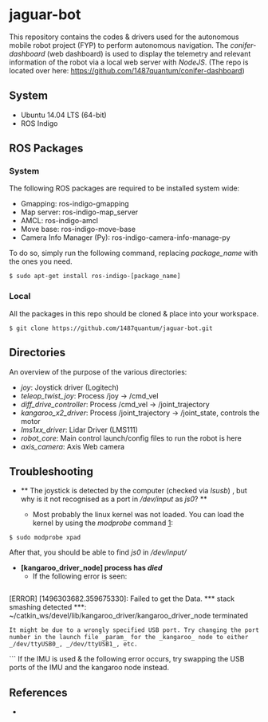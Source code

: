 # jaguar-bot
This repository contains the codes & drivers used for the autonomous mobile robot project (FYP) to perform autonomous navigation. The *conifer-dashboard* (web dashboard) is used to display the telemetry and relevant information of the robot via a local web server with *NodeJS*. (The repo is located over here: https://github.com/1487quantum/conifer-dashboard)

## System
- Ubuntu 14.04 LTS (64-bit)
- ROS Indigo

## ROS Packages
### System
The following ROS packages are required to be installed system wide:
- Gmapping: ros-indigo-gmapping
- Map server: ros-indigo-map_server
- AMCL: ros-indigo-amcl
- Move base: ros-indigo-move-base
- Camera Info Manager (Py): ros-indigo-camera-info-manage-py

To do so, simply run the following command, replacing *package_name* with the ones you need.
```
$ sudo apt-get install ros-indigo-[package_name]
```

### Local
All the packages in this repo should be cloned & place into your workspace.
```
$ git clone https://github.com/1487quantum/jaguar-bot.git
```

## Directories
An overview of the purpose of the various directories:
- *joy*: Joystick driver (Logitech)
- *teleop_twist_joy*: Process /joy -> /cmd_vel
- *diff_drive_controller*: Process /cmd_vel -> /joint_trajectory
- *kangaroo_x2_driver*: Process /joint_trajectory -> /joint_state, controls the motor
- *lms1xx_driver*: Lidar Driver (LMS111)
- *robot_core*: Main control launch/config files to run the robot is here
- *axis_camera*: Axis Web camera

## Troubleshooting
- ** The joystick is detected by the computer (checked via *lsusb*) , but why is it not recognised as a port in */dev/input* as *js0*? **

  - Most probably the linux kernel was not loaded. You can load the kernel by using the *modprobe* command [1]:
```
$ sudo modprobe xpad
```
After that, you should be able to find *js0* in */dev/input/*

- **[kangaroo_driver_node] process has _died_**     
  - If the following error is seen:
  ```
[ERROR] [1496303682.359675330]: Failed to get the Data.
*** stack smashing detected ***: ~/catkin_ws/devel/lib/kangaroo_driver/kangaroo_driver_node terminated
```
It might be due to a wrongly specified USB port. Try changing the port number in the launch file _param_ for the _kangaroo_ node to either _/dev/ttyUSB0_, _/dev/ttyUSB1_, etc.
```
<param name="port" value="/dev/ttyUSB1" />
```
If the IMU is used & the following error occurs, try swapping the USB ports of the IMU and the kangaroo node instead.



## References
- [1]: http://nomoreterminals.blogspot.sg/2013/12/how-to-set-up-logitech-f310-on-ubuntu.html
